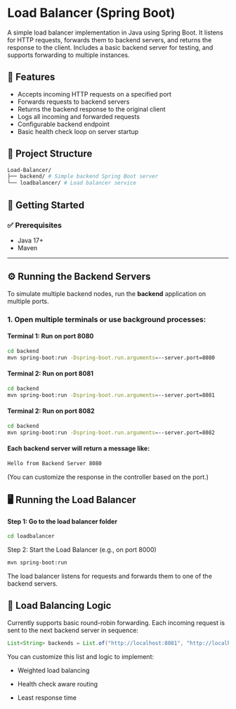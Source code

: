 
# Load Balancer (Spring Boot)

A simple load balancer implementation in Java using Spring Boot. It listens for HTTP requests, forwards them to backend servers, and returns the response to the client. Includes a basic backend server for testing, and supports forwarding to multiple instances.

## 🔧 Features

- Accepts incoming HTTP requests on a specified port
- Forwards requests to backend servers
- Returns the backend response to the original client
- Logs all incoming and forwarded requests
- Configurable backend endpoint
- Basic health check loop on server startup

## 📁 Project Structure

```bash
Load-Balancer/
├── backend/ # Simple backend Spring Boot server
└── loadbalancer/ # Load balancer service
```

## 🚀 Getting Started

### ✅ Prerequisites

- Java 17+
- Maven

---

## ⚙️ Running the Backend Servers

To simulate multiple backend nodes, run the **backend** application on multiple ports.

### 1. Open multiple terminals or use background processes:

#### Terminal 1: Run on port 8080

```bash
cd backend
mvn spring-boot:run -Dspring-boot.run.arguments=--server.port=8080
```

#### Terminal 2: Run on port 8081
```bash
cd backend
mvn spring-boot:run -Dspring-boot.run.arguments=--server.port=8081
```

#### Terminal 2: Run on port 8082
```bash
cd backend
mvn spring-boot:run -Dspring-boot.run.arguments=--server.port=8082
```

#### Each backend server will return a message like:

```bash
Hello from Backend Server 8080
```

(You can customize the response in the controller based on the port.)

## 🖥️ Running the Load Balancer

#### Step 1: Go to the load balancer folder

```bash
cd loadbalancer
```

Step 2: Start the Load Balancer (e.g., on port 8000)

```bash
mvn spring-boot:run
```
The load balancer listens for requests and forwards them to one of the backend servers.

## 🔄 Load Balancing Logic
Currently supports basic round-robin forwarding. Each incoming request is sent to the next backend server in sequence:

```java
List<String> backends = List.of("http://localhost:8081", "http://localhost:8082", "http://localhost:8083");
```
You can customize this list and logic to implement:

- Weighted load balancing

- Health check aware routing

- Least response time